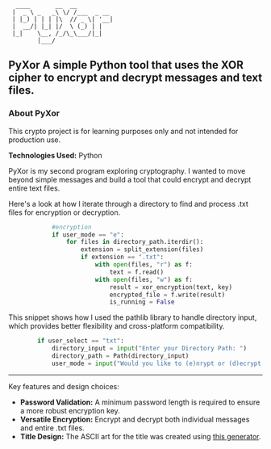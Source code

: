 ```
  ____       __  __          
 |  _ \ _   _\ \/ /___  _ __ 
 | |_) | | | |\  // _ \| '__|
 |  __/| |_| |/  \ (_) | |   
 |_|    \__, /_/\_\___/|_|   
        |___/                
```

**PyXor** A simple Python tool that uses the XOR cipher to encrypt and decrypt messages and text files.
-----

### About PyXor

This crypto project is for learning purposes only and not intended for production use.

**Technologies Used:** Python

PyXor is my second program exploring cryptography. I wanted to move beyond simple messages and build a tool that could encrypt and decrypt entire text files.

Here's a look at how I iterate through a directory to find and process .txt files for encryption or decryption.

```python
            #encryption
            if user_mode == "e":
                for files in directory_path.iterdir():
                    extension = split_extension(files)
                    if extension == ".txt":
                        with open(files, "r") as f:
                            text = f.read()
                        with open(files, "w") as f:
                            result = xor_encryption(text, key)
                            encrypted_file = f.write(result)
                            is_running = False
```

This snippet shows how I used the pathlib library to handle directory input, which provides better flexibility and cross-platform compatibility.

```python
        if user_select == "txt":
            directory_input = input("Enter your Directory Path: ")
            directory_path = Path(directory_input)
            user_mode = input("Would you like to (e)nrypt or (d)ecrypt a message? ").lower().strip()
```
-----

Key features and design choices:

  * **Password Validation:** A minimum password length is required to ensure a more robust encryption key.
  * **Versatile Encryption:** Encrypt and decrypt both individual messages and entire .txt files.
  * **Title Design:** The ASCII art for the title was created using [this generator](https://budavariam.github.io/asciiart-text/).
